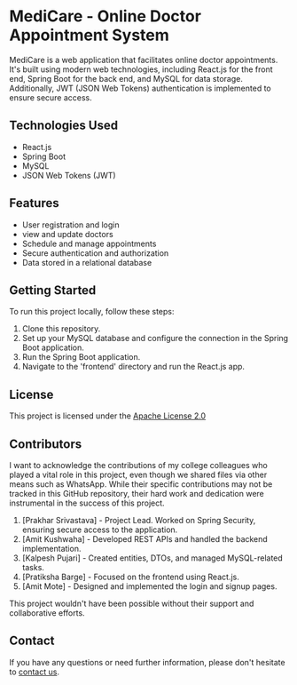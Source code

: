 # MediCare - Online Doctor Appointment System

MediCare is a web application that facilitates online doctor appointments. It's built using modern web technologies, including React.js for the front end, Spring Boot for the back end, and MySQL for data storage. Additionally, JWT (JSON Web Tokens) authentication is implemented to ensure secure access.

## Technologies Used

- React.js
- Spring Boot
- MySQL
- JSON Web Tokens (JWT)

## Features

- User registration and login
- view and update doctors
- Schedule and manage appointments
- Secure authentication and authorization
- Data stored in a relational database

## Getting Started

To run this project locally, follow these steps:

1. Clone this repository.
2. Set up your MySQL database and configure the connection in the Spring Boot application.
3. Run the Spring Boot application.
4. Navigate to the 'frontend' directory and run the React.js app.

## License

This project is licensed under the [Apache License 2.0](LICENSE)

## Contributors

I want to acknowledge the contributions of my college colleagues who played a vital role in this project, even though we shared files via other means such as WhatsApp. While their specific contributions may not be tracked in this GitHub repository, their hard work and dedication were instrumental in the success of this project.

1. [Prakhar Srivastava] - Project Lead. Worked on Spring Security, ensuring secure access to the application.
2. [Amit Kushwaha] - Developed REST APIs and handled the backend implementation.
3. [Kalpesh Pujari] - Created entities, DTOs, and managed MySQL-related tasks.
4. [Pratiksha Barge] - Focused on the frontend using React.js.
5. [Amit Mote] - Designed and implemented the login and signup pages.

This project wouldn't have been possible without their support and collaborative efforts.


## Contact

If you have any questions or need further information, please don't hesitate to [contact us](mailto:prakharsrivastava9786@email.com).

